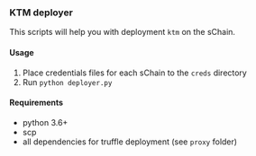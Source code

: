 ### KTM deployer

This scripts will help you with deployment `ktm` on the sChain.

#### Usage

1) Place credentials files for each sChain to the `creds` directory
2) Run `python deployer.py`


#### Requirements

- python 3.6+
- scp
- all dependencies for truffle deployment (see `proxy` folder)